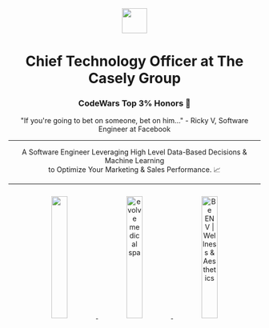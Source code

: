 <div align="center">
    <img src="https://thecaselygroup.com/images/logo-white.png" width="50">
</div>

<div align="center">

<h1>Chief Technology Officer at The Casely Group</h1>

<h3>CodeWars Top 3% Honors 💯</h3>

<p>
"If you're going to bet on someone, bet on him..." - Ricky V, Software Engineer at Facebook
</p>

<hr>

<p>
A Software Engineer Leveraging High Level Data-Based Decisions & Machine Learning<br> to Optimize Your Marketing & Sales Performance. 📈
</p>

<hr>

<div align="center">
    <a href="https://thecaselygroup.com" target="_blank">
        <img src="https://thecaselygroup.com/images/fullwidth-gallery-mdclcp-420x350.png" width="25%" style="margin:10px">
    </a>
    <a href="https://thecaselygroup.com" target="_blank">
        <img 
             src="https://thecaselygroup.com/images/fullwidth-gallery-evolve-medspa-420x350.png" 
             alt="evolve medical spa" 
             width="25%"                    
             style="margin:10px"
         >
    </a>
    <a href="https://thecaselygroup.com" target="_blank">
    <img src="https://thecaselygroup.com/images/fullwidth-gallery-vivatherapysolutions-420x350.png" alt="Be ENV | Wellness &amp; Aesthetics" width="25%" style="margin:10px">        
    </a>
</div>
